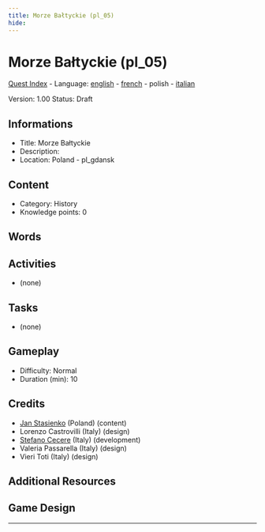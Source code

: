 ```yaml
---
title: Morze Bałtyckie (pl_05)
hide:
---
```


# Morze Bałtyckie (pl_05)
[Quest Index](./index.pl.md) - Language: [english](./pl_05.md) - [french](./pl_05.fr.md) - polish - [italian](./pl_05.it.md)

Version: 1.00
Status: Draft

## Informations

- Title: Morze Bałtyckie
- Description: 
- Location: Poland - pl_gdansk
## Content
- Category: History
- Knowledge points: 0
## Words
## Activities
- (none)

## Tasks
- (none)
## Gameplay
- Difficulty: Normal
- Duration (min): 10
## Credits
- [Jan Stasienko](mailto:jan.stasienko@dsw.edu.pl) (Poland) (content)
- Lorenzo Castrovilli (Italy) (design)
- [Stefano Cecere](https://stefanocecere.com) (Italy) (development)
- Valeria Passarella (Italy) (design)
- Vieri Toti (Italy) (design)

## Additional Resources

## Game Design


---

